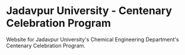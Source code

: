# Jadavpur University - Centenary Celebration Program
Website for Jadavpur University's Chemical Engineering Department's Centenary Celebration Program.
